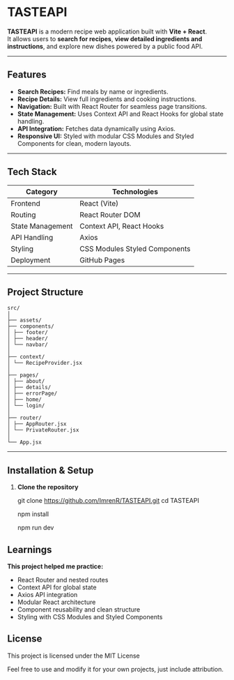 # TASTEAPI

**TASTEAPI** is a modern recipe web application built with **Vite + React**.  
It allows users to **search for recipes**, **view detailed ingredients and instructions**, and explore new dishes powered by a public food API.  

---

##  Features

- **Search Recipes:** Find meals by name or ingredients.  
- **Recipe Details:** View full ingredients and cooking instructions.  
- **Navigation:** Built with React Router for seamless page transitions.  
- **State Management:** Uses Context API and React Hooks for global state handling.  
- **API Integration:** Fetches data dynamically using Axios.  
- **Responsive UI:** Styled with modular CSS Modules and Styled Components for clean, modern layouts.  

---

## Tech Stack

| Category | Technologies |
|-----------|---------------|
| Frontend | React (Vite) |
| Routing | React Router DOM |
| State Management | Context API, React Hooks |
| API Handling | Axios |
| Styling | CSS Modules Styled Components |
| Deployment | GitHub Pages |

---

##  Project Structure
```
src/
│
├── assets/ 
├── components/ 
│ ├── footer/
│ ├── header/
│ └── navbar/
│
├── context/
│ └── RecipeProvider.jsx 
│
├── pages/ 
│ ├── about/
│ ├── details/
│ ├── errorPage/
│ ├── home/
│ └── login/
│
├── router/
│ ├── AppRouter.jsx
│ └── PrivateRouter.jsx
│
└── App.jsx 
```


---

## Installation & Setup

1. **Clone the repository**

   git clone https://github.com/ImrenR/TASTEAPI.git
   cd TASTEAPI

   npm install 

   npm run dev

## Learnings

**This project helped me practice:**
- React Router and nested routes
- Context API for global state
- Axios API integration
- Modular React architecture
- Component reusability and clean structure
- Styling with CSS Modules and Styled Components

##  License

This project is licensed under the MIT License

Feel free to use and modify it for your own projects, just include attribution.